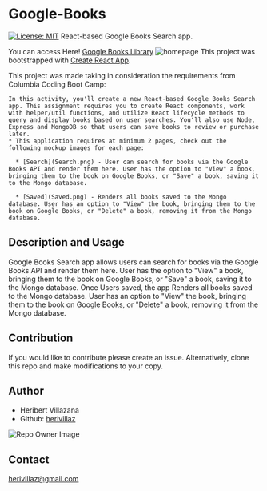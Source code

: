 # Google-Books

[![License: MIT](https://img.shields.io/badge/License-MIT-blue.svg)](https://opensource.org/licenses/MIT)
React-based Google Books Search app.

You can access Here! [Google Books Library](https://googlelib.herokuapp.com/books)
![homepage](/assets/homepage.png)
This project was bootstrapped with [Create React App](https://github.com/facebookincubator/create-react-app).

This project was made taking in consideration the requirements from Columbia Coding Boot Camp:

```
In this activity, you'll create a new React-based Google Books Search app. This assignment requires you to create React components, work with helper/util functions, and utilize React lifecycle methods to query and display books based on user searches. You'll also use Node, Express and MongoDB so that users can save books to review or purchase later.
* This application requires at minimum 2 pages, check out the following mockup images for each page:

  * [Search](Search.png) - User can search for books via the Google Books API and render them here. User has the option to "View" a book, bringing them to the book on Google Books, or "Save" a book, saving it to the Mongo database.

  * [Saved](Saved.png) - Renders all books saved to the Mongo database. User has an option to "View" the book, bringing them to the book on Google Books, or "Delete" a book, removing it from the Mongo database.
```

## Description and Usage

Google Books Search app allows users can search for books via the Google Books API and render them here. User has the option to "View" a book, bringing them to the book on Google Books, or "Save" a book, saving it to the Mongo database.
Once Users saved, the app Renders all books saved to the Mongo database. User has an option to "View" the book, bringing them to the book on Google Books, or "Delete" a book, removing it from the Mongo database.

## Contribution

If you would like to contribute please create an issue. Alternatively, clone this repo and make modifications to your copy.


## Author

* Heribert Villazana
* Github: [herivillaz](https://github.com/herivillaz/)

![Repo Owner Image](https://avatars.githubusercontent.com/herivillaz?s=200)

## Contact

herivillaz@gmail.com
